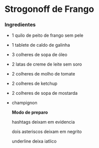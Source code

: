 # Strogonoff de Frango

### Ingredientes

- 1 quilo de peito de frango sem pele

- 1 tablete de caldo de galinha

- 3 colheres de sopa de óleo

- 2 latas de creme de leite sem soro

- 2 colheres de molho de tomate

- 2 colheres de ketchup

- 2 colheres de sopa de mostarda

- champignon

  **Modo de preparo**

  hashtags deixam em evidencia

  dois asteriscos deixam em negrito

  underline deixa iatlico